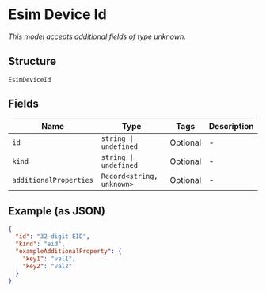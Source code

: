 
# Esim Device Id

*This model accepts additional fields of type unknown.*

## Structure

`EsimDeviceId`

## Fields

| Name | Type | Tags | Description |
|  --- | --- | --- | --- |
| `id` | `string \| undefined` | Optional | - |
| `kind` | `string \| undefined` | Optional | - |
| `additionalProperties` | `Record<string, unknown>` | Optional | - |

## Example (as JSON)

```json
{
  "id": "32-digit EID",
  "kind": "eid",
  "exampleAdditionalProperty": {
    "key1": "val1",
    "key2": "val2"
  }
}
```

